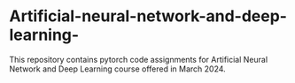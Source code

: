 # Artificial-neural-network-and-deep-learning-
This repository contains pytorch code assignments for Artificial Neural Network and Deep Learning course offered in March 2024.
